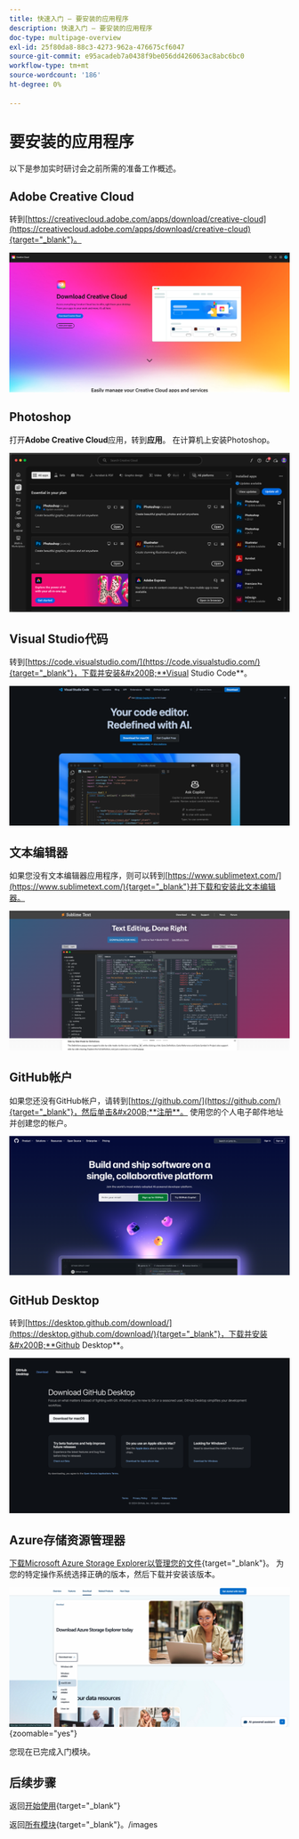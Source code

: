 ```yaml
---
title: 快速入门 — 要安装的应用程序
description: 快速入门 — 要安装的应用程序
doc-type: multipage-overview
exl-id: 25f80da8-88c3-4273-962a-476675cf6047
source-git-commit: e95acadeb7a0438f9be056dd426063ac8abc6bc0
workflow-type: tm+mt
source-wordcount: '186'
ht-degree: 0%

---
```


# 要安装的应用程序

以下是参加实时研讨会之前所需的准备工作概述。

## Adobe Creative Cloud

转到[https://creativecloud.adobe.com/apps/download/creative-cloud](https://creativecloud.adobe.com/apps/download/creative-cloud){target="_blank"}。

![Adobe I/O新集成](./images/cc.png)

## Photoshop

打开&#x200B;**Adobe Creative Cloud**&#x200B;应用，转到&#x200B;**应用**。 在计算机上安装Photoshop。

![Adobe I/O新集成](./images/psd.png)

## Visual Studio代码

转到[https://code.visualstudio.com/](https://code.visualstudio.com/){target="_blank"}，下载并安装&#x200B;**Visual Studio Code**。

![块](./images/vsc1.png)

## 文本编辑器

如果您没有文本编辑器应用程序，则可以转到[https://www.sublimetext.com/](https://www.sublimetext.com/){target="_blank"}并下载和安装此文本编辑器。

![块](./images/text1.png)

## GitHub帐户

如果您还没有GitHub帐户，请转到[https://github.com/](https://github.com/){target="_blank"}，然后单击&#x200B;**注册**。 使用您的个人电子邮件地址并创建您的帐户。

![块](./images/git.png)

## GitHub Desktop

转到[https://desktop.github.com/download/](https://desktop.github.com/download/){target="_blank"}，下载并安装&#x200B;**Github Desktop**。

![块](./images/block1.png)

## Azure存储资源管理器

[下载Microsoft Azure Storage Explorer以管理您的文件](https://azure.microsoft.com/en-us/products/storage/storage-explorer#Download-4){target="_blank"}。 为您的特定操作系统选择正确的版本，然后下载并安装该版本。

![Azure存储](./images/az10.png){zoomable="yes"}

您现在已完成入门模块。

## 后续步骤

返回[开始使用](./getting-started.md){target="_blank"}

返回[所有模块](./../../../overview.md){target="_blank"}。/images
